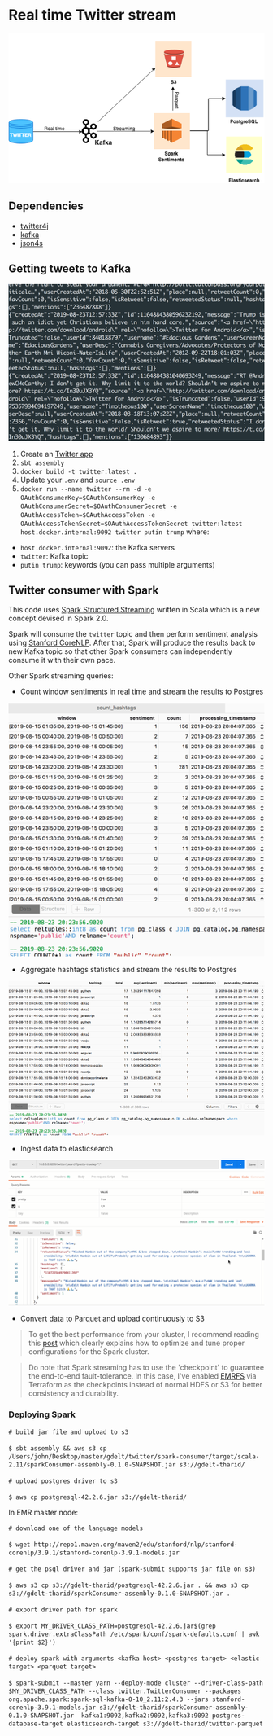 # Real time Twitter stream

<img src="../img/twitter-diagram.png" />

## Dependencies

* [twitter4j](http://twitter4j.org/en/)
* [kafka](https://kafka.apache.org/)
* [json4s](http://json4s.org/)

## Getting tweets to Kafka

<img src="../img/twitter-consumer.gif">

1. Create an [Twitter app](https://developer.twitter.com/en/apps)
2. `sbt assembly`
3. `docker build -t twitter:latest . `
4. Update your `.env` and `source .env`
5. `docker run --name twitter --rm -d -e OAuthConsumerKey=$OAuthConsumerKey -e OAuthConsumerSecret=$OAuthConsumerSecret -e OAuthAccessToken=$OAuthAccessToken -e OAuthAccessTokenSecret=$OAuthAccessTokenSecret twitter:latest host.docker.internal:9092 twitter putin trump` where:

* `host.docker.internal:9092`: the Kafka servers
* `twitter`: Kafka topic
* `putin trump`: keywords (you can pass multiple arguments) 


## Twitter consumer with Spark

This code uses [Spark Structured Streaming](https://spark.apache.org/docs/latest/structured-streaming-programming-guide.html) written in Scala which is a new concept devised in Spark 2.0.

Spark will consume the `twitter` topic and then perform sentiment analysis using [Stanford CoreNLP](https://github.com/databricks/spark-corenlp). After that, Spark will produce the results back to new Kafka topic so that other Spark consumers can independently consume it with their own pace.

Other Spark streaming queries:

* Count window sentiments in real time and stream the results to Postgres
<img src="../img/spark-count.gif">

* Aggregate hashtags statistics and stream the results to Postgres
<img src="../img/spark-hashtags.gif">

* Ingest data to elasticsearch
<img src="../img/es-query.gif">

* Convert data to Parquet and upload continuously to S3

> To get the best performance from your cluster, I recommend reading this [post](https://aws.amazon.com/blogs/big-data/best-practices-for-successfully-managing-memory-for-apache-spark-applications-on-amazon-emr/
) which clearly explains how to optimize and tune proper configurations for the Spark cluster.

> Do note that Spark streaming has to use the 'checkpoint' to guarantee the end-to-end fault-tolerance. In this case, I've enabled [EMRFS](https://docs.aws.amazon.com/emr/latest/ManagementGuide/emr-fs.html) via Terraform as the checkpoints instead of normal HDFS or S3 for better consistency and durability.

### Deploying Spark 

```
# build jar file and upload to s3

$ sbt assembly && aws s3 cp /Users/john/Desktop/master/gdelt/twitter/spark-consumer/target/scala-2.11/sparkConsumer-assembly-0.1.0-SNAPSHOT.jar s3://gdelt-tharid/

# upload postgres driver to s3

$ aws cp postgresql-42.2.6.jar s3://gdelt-tharid/
```

In EMR master node:

```
# download one of the language models

$ wget http://repo1.maven.org/maven2/edu/stanford/nlp/stanford-corenlp/3.9.1/stanford-corenlp-3.9.1-models.jar

# get the psql driver and jar (spark-submit supports jar file on s3)

$ aws s3 cp s3://gdelt-tharid/postgresql-42.2.6.jar . && aws s3 cp s3://gdelt-tharid/sparkConsumer-assembly-0.1.0-SNAPSHOT.jar .

# export driver path for spark

$ export MY_DRIVER_CLASS_PATH=postgresql-42.2.6.jar$(grep spark.driver.extraClassPath /etc/spark/conf/spark-defaults.conf | awk '{print $2}')

# deploy spark with arguments <kafka host> <postgres target> <elastic target> <parquet target>

$ spark-submit --master yarn --deploy-mode cluster --driver-class-path $MY_DRIVER_CLASS_PATH --class twitter.TwitterConsumer --packages org.apache.spark:spark-sql-kafka-0-10_2.11:2.4.3 --jars stanford-corenlp-3.9.1-models.jar s3://gdelt-tharid/sparkConsumer-assembly-0.1.0-SNAPSHOT.jar  kafka1:9092,kafka2:9092,kafka3:9092 postgres-database-target elasticsearch-target s3://gdelt-tharid/twitter-parquet
```






